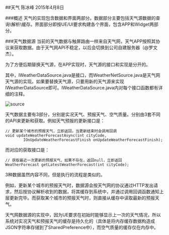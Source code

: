 ##天气
陈冰峰 2015年4月8日

###概述
天气的实现包含数据和界面两部分。数据部分主要包括天气源数据的查询\解析\缓存。界面部分即按UE/UI要求构建各个界面，包含APP和Widget两部分。

###天气数据源
当前的天气数据与触屏路由一样来自天气网，天气APP按照其协议来获取数据。由于天气网API不稳定，以后会切换到公司自建服务器（@罗文杰）。

为了方便后期替换天气源，在APP实现时，天气源的接口和实现是分开的。

其中，IWeatherDataSource.java是接口，而WeatherNetSource.java是天气网天气源的实现。如果要替换天气源，只要用新的天气源来实现IWeatherDataSource即可。IWeatherDataSource.java内对每个接口函数都有详细的注释。

![source](./1.jpg)

天气数据主要有3部分，分别是实况天气、预报天气、空气质量。分别由3套不同的API来更新和获取。例如天气预报的更新接口是：

	// 更新某个城市的预报天气，立即返回，当更新结束时会调用回调
    void updateWeatherForecastAsync(int cityCode,
            IOnUpdateWeatherForecastFinish onUpdateWeatherForecastFinish);

而对应的获取接口是：

    // 获取最近一次更新的预报天气，如果不存在，返回null，立即返回
    WeatherForecast getLatestWeatherForecast(int cityCode);

3种数据虽然内容不同，但是执行的流程是类似的。

例如，更新某个城市的预报天气时，数据源会按天气网的协议通过HTTP发出请求，然后按协议解析收到的数据，将其缓存到系统中，并通过调用回调函数通知上层更新完毕。而获取某个城市的预报天气时，则直接从缓存中读取最新的预报天气。





天气网数据源的实现中，因为UE要求在初始时能够显示上一次的天气情况，所以系统对实况天气和预报天气的缓存是持久化的（具体是将内存缓存数据构造成JSON字符串存储到了SharedPreference中），而空气质量的缓存仅在内存中。